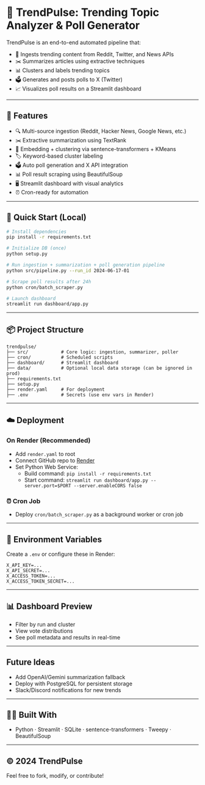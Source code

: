 # 🧠 TrendPulse: Trending Topic Analyzer & Poll Generator

TrendPulse is an end-to-end automated pipeline that:

- 📰 Ingests trending content from Reddit, Twitter, and News APIs
- ✂️ Summarizes articles using extractive techniques
- 📊 Clusters and labels trending topics
- 🗳️ Generates and posts polls to X (Twitter)
- 📈 Visualizes poll results on a Streamlit dashboard

---

## 🚀 Features

- 🔍 Multi-source ingestion (Reddit, Hacker News, Google News, etc.)
- ✂️ Extractive summarization using TextRank
- 🤖 Embedding + clustering via sentence-transformers + KMeans
- 🏷️ Keyword-based cluster labeling
- 🗳️ Auto poll generation and X API integration
- 📊 Poll result scraping using BeautifulSoup
- 🖥️ Streamlit dashboard with visual analytics
- ⏰ Cron-ready for automation

---

## 🧪 Quick Start (Local)

```bash
# Install dependencies
pip install -r requirements.txt

# Initialize DB (once)
python setup.py

# Run ingestion + summarization + poll generation pipeline
python src/pipeline.py --run_id 2024-06-17-01

# Scrape poll results after 24h
python cron/batch_scraper.py

# Launch dashboard
streamlit run dashboard/app.py
```

---

## 📦 Project Structure

```
trendpulse/
├── src/            # Core logic: ingestion, summarizer, poller
├── cron/           # Scheduled scripts
├── dashboard/      # Streamlit dashboard
├── data/           # Optional local data storage (can be ignored in prod)
├── requirements.txt
├── setup.py
├── render.yaml     # For deployment
├── .env            # Secrets (use env vars in Render)
```

---

## ☁️ Deployment

### On Render (Recommended)
- Add `render.yaml` to root
- Connect GitHub repo to [Render](https://render.com/)
- Set Python Web Service:
  - Build command: `pip install -r requirements.txt`
  - Start command: `streamlit run dashboard/app.py --server.port=$PORT --server.enableCORS false`

### ⏰ Cron Job
- Deploy `cron/batch_scraper.py` as a background worker or cron job

---

## 🔐 Environment Variables
Create a `.env` or configure these in Render:

```env
X_API_KEY=...
X_API_SECRET=...
X_ACCESS_TOKEN=...
X_ACCESS_TOKEN_SECRET=...
```

---

## 📊 Dashboard Preview
- Filter by run and cluster
- View vote distributions
- See poll metadata and results in real-time

---

## Future Ideas
- Add OpenAI/Gemini summarization fallback
- Deploy with PostgreSQL for persistent storage
- Slack/Discord notifications for new trends

---

## 👩‍💻 Built With
- Python · Streamlit · SQLite · sentence-transformers · Tweepy · BeautifulSoup

---

## © 2024 TrendPulse
Feel free to fork, modify, or contribute!
